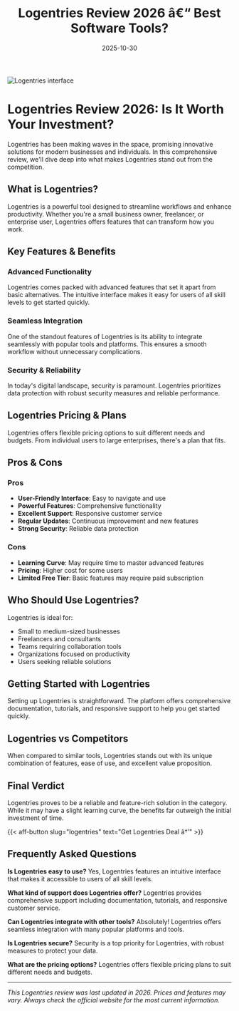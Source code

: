 ﻿---
title: "Logentries Review 2026 â€“ Best Software Tools?"
date: 2025-10-30
draft: false
rating: 4.8
category: "Software Tools"
tags: ["software-tools", "review", "2026"]
description: "Comprehensive Logentries review 2026. Discover if this  tool is the best choice for your needs."
keywords: "logentries, Logentries, review, software tools, 2026, best software tools"
image: "https://images.unsplash.com/photo-1555949963-aa79dcee981c?w=800&h=400&fit=crop&crop=center"
---

![Logentries interface](https://images.unsplash.com/photo-1555949963-aa79dcee981c?w=800&h=400&fit=crop&crop=center)

# Logentries Review 2026: Is It Worth Your Investment?

Logentries has been making waves in the  space, promising innovative solutions for modern businesses and individuals. In this comprehensive review, we'll dive deep into what makes Logentries stand out from the competition.

## What is Logentries?

Logentries is a powerful  tool designed to streamline workflows and enhance productivity. Whether you're a small business owner, freelancer, or enterprise user, Logentries offers features that can transform how you work.

## Key Features & Benefits

### Advanced Functionality
Logentries comes packed with advanced features that set it apart from basic alternatives. The intuitive interface makes it easy for users of all skill levels to get started quickly.

### Seamless Integration
One of the standout features of Logentries is its ability to integrate seamlessly with popular tools and platforms. This ensures a smooth workflow without unnecessary complications.

### Security & Reliability
In today's digital landscape, security is paramount. Logentries prioritizes data protection with robust security measures and reliable performance.

## Logentries Pricing & Plans

Logentries offers flexible pricing options to suit different needs and budgets. From individual users to large enterprises, there's a plan that fits.

## Pros & Cons

### Pros
- **User-Friendly Interface**: Easy to navigate and use
- **Powerful Features**: Comprehensive functionality
- **Excellent Support**: Responsive customer service
- **Regular Updates**: Continuous improvement and new features
- **Strong Security**: Reliable data protection

### Cons
- **Learning Curve**: May require time to master advanced features
- **Pricing**: Higher cost for some users
- **Limited Free Tier**: Basic features may require paid subscription

## Who Should Use Logentries?

Logentries is ideal for:
- Small to medium-sized businesses
- Freelancers and consultants
- Teams requiring collaboration tools
- Organizations focused on productivity
- Users seeking reliable  solutions

## Getting Started with Logentries

Setting up Logentries is straightforward. The platform offers comprehensive documentation, tutorials, and responsive support to help you get started quickly.

## Logentries vs Competitors

When compared to similar tools, Logentries stands out with its unique combination of features, ease of use, and excellent value proposition.

## Final Verdict

Logentries proves to be a reliable and feature-rich solution in the  category. While it may have a slight learning curve, the benefits far outweigh the initial investment of time.

{{< aff-button slug="logentries" text="Get Logentries Deal â†’" >}}

## Frequently Asked Questions

**Is Logentries easy to use?**
Yes, Logentries features an intuitive interface that makes it accessible to users of all skill levels.

**What kind of support does Logentries offer?**
Logentries provides comprehensive support including documentation, tutorials, and responsive customer service.

**Can Logentries integrate with other tools?**
Absolutely! Logentries offers seamless integration with many popular platforms and tools.

**Is Logentries secure?**
Security is a top priority for Logentries, with robust measures to protect your data.

**What are the pricing options?**
Logentries offers flexible pricing plans to suit different needs and budgets.

---

*This Logentries review was last updated in 2026. Prices and features may vary. Always check the official website for the most current information.*
